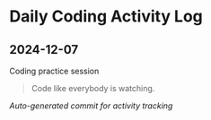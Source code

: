 # Daily Coding Activity Log

## 2024-12-07

Coding practice session

> Code like everybody is watching.

*Auto-generated commit for activity tracking*
